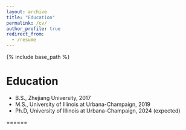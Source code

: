 ```yaml
---
layout: archive
title: "Education"
permalink: /cv/
author_profile: true
redirect_from:
  - /resume
---
```


{% include base_path %}

Education
======

* B.S., Zhejiang University, 2017
* M.S., University of Illinois at Urbana-Champaign, 2019
* Ph.D, University of Illinois at Urbana-Champaign, 2024 (expected)

======
